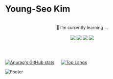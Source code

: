
# Young-Seo Kim
</br>
<div align=center>
🌱 I’m currently learning ...
</br></br>
<img src="https://img.shields.io/badge/JavaScript-F7DF1E?style=flat-square&logo=JavaScript&logoColor=white"/>
<img src="https://img.shields.io/badge/HTML5-E34F26?style=flat-square&logo=HTML5&logoColor=white"/>
<img src="https://img.shields.io/badge/CSS3-1572B6?style=flat-square&logo=CSS3&logoColor=white"/>
<img src="https://img.shields.io/badge/React-61DAFB?style=flat-square&logo=React&logoColor=white"/>
</div>

</br></br>
<div algin=center>

[![Anurag's GitHub stats](https://github-readme-stats.vercel.app/api?username=zerow41&show_icons=true&hide=stars)](https://github.com/zerow41/github-readme-stats) &emsp;
[![Top Langs](https://github-readme-stats.vercel.app/api/top-langs/?username=zerow41&layout=compact)](https://github.com/zerow41/github-readme-stats)

</div>

![Footer](https://capsule-render.vercel.app/api?type=waving&color=3399FF&height=100&section=footer)

